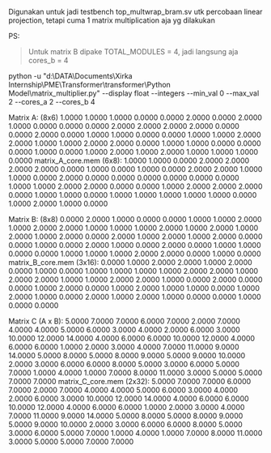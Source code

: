 Digunakan untuk jadi testbench top_multwrap_bram.sv utk percobaan linear projection,
tetapi cuma 1 matrix multiplication aja yg dilakukan

PS:
> Untuk matrix B dipake TOTAL_MODULES = 4, jadi langsung aja cores_b = 4

python -u "d:\DATA\Documents\Xirka Internship\PME\Transformer\transformer\Python Model\matrix_multiplier.py" --display float --integers --min_val 0 --max_val 2 --cores_a 2 --cores_b 4

Matrix A: (8x6)
  1.0000   1.0000   1.0000   0.0000   0.0000   2.0000
  0.0000   2.0000   1.0000   0.0000   0.0000   0.0000
  2.0000   2.0000   2.0000   2.0000   0.0000   0.0000
  2.0000   0.0000   1.0000   1.0000   0.0000   0.0000
  1.0000   1.0000   2.0000   2.0000   1.0000   1.0000
  2.0000   2.0000   0.0000   1.0000   1.0000   0.0000
  0.0000   0.0000   1.0000   0.0000   1.0000   2.0000
  1.0000   2.0000   1.0000   1.0000   1.0000   0.0000
matrix_A_core.mem (6x8):
  1.0000   1.0000   0.0000   2.0000   2.0000   2.0000   2.0000   0.0000
  1.0000   0.0000   1.0000   0.0000   2.0000   2.0000   1.0000   1.0000
  0.0000   2.0000   0.0000   0.0000   0.0000   0.0000   0.0000   0.0000
  1.0000   1.0000   2.0000   2.0000   0.0000   0.0000   1.0000   2.0000
  2.0000   2.0000   0.0000   1.0000   1.0000   0.0000   1.0000   1.0000
  1.0000   1.0000   1.0000   0.0000   1.0000   2.0000   1.0000   0.0000



Matrix B: (8x8)
  0.0000   2.0000   1.0000   0.0000   0.0000   1.0000   1.0000   2.0000
  1.0000   2.0000   2.0000   1.0000   1.0000   1.0000   2.0000   1.0000
  2.0000   1.0000   2.0000   1.0000   2.0000   0.0000   2.0000   1.0000
  2.0000   1.0000   2.0000   0.0000   0.0000   1.0000   0.0000   2.0000
  1.0000   0.0000   2.0000   0.0000   1.0000   1.0000   0.0000   0.0000
  1.0000   1.0000   1.0000   2.0000   2.0000   0.0000   1.0000   0.0000
matrix_B_core.mem (3x16):
  0.0000   1.0000   2.0000   2.0000   1.0000   2.0000   0.0000   1.0000   0.0000   1.0000   1.0000   1.0000   1.0000   2.0000   2.0000   1.0000
  2.0000   2.0000   1.0000   1.0000   2.0000   2.0000   1.0000   0.0000   2.0000   0.0000   0.0000   1.0000   2.0000   0.0000   1.0000   2.0000
  1.0000   1.0000   0.0000   1.0000   2.0000   1.0000   0.0000   2.0000   1.0000   2.0000   1.0000   0.0000   0.0000   1.0000   0.0000   0.0000


Matrix C (A x B):
  5.0000   7.0000   7.0000   6.0000   7.0000   2.0000   7.0000   4.0000
  4.0000   5.0000   6.0000   3.0000   4.0000   2.0000   6.0000   3.0000
 10.0000  12.0000  14.0000   4.0000   6.0000   6.0000  10.0000  12.0000
  4.0000   6.0000   6.0000   1.0000   2.0000   3.0000   4.0000   7.0000
 11.0000   9.0000  14.0000   5.0000   8.0000   5.0000   8.0000   9.0000
  5.0000   9.0000  10.0000   2.0000   3.0000   6.0000   6.0000   8.0000
  5.0000   3.0000   6.0000   5.0000   7.0000   1.0000   4.0000   1.0000
  7.0000   8.0000  11.0000   3.0000   5.0000   5.0000   7.0000   7.0000
matrix_C_core.mem (2x32):
  5.0000   7.0000   7.0000   6.0000   7.0000   2.0000   7.0000   4.0000   4.0000   5.0000   6.0000   3.0000   4.0000   2.0000   6.0000   3.0000  10.0000  12.0000  14.0000   4.0000   6.0000   6.0000  10.0000  12.0000   4.0000   6.0000   6.0000   1.0000   2.0000   3.0000   4.0000   7.0000
 11.0000   9.0000  14.0000   5.0000   8.0000   5.0000   8.0000   9.0000   5.0000   9.0000  10.0000   2.0000   3.0000   6.0000   6.0000   8.0000   5.0000   3.0000   6.0000   5.0000   7.0000   1.0000   4.0000   1.0000   7.0000   8.0000  11.0000   3.0000   5.0000   5.0000   7.0000   7.0000